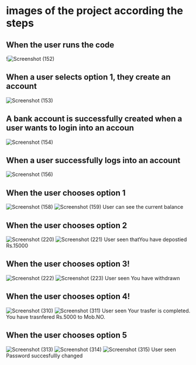 #  images of the project according the steps
## When the user runs the code
!![Screenshot (152)](https://user-images.githubusercontent.com/98878562/153709752-a90e69e2-f588-475a-a821-457499526474.png)
## When a user selects option 1, they create an account
![Screenshot (153)](https://user-images.githubusercontent.com/98878562/153709865-827b5040-0382-4d9c-abe7-79b734231435.png)
## A bank account is successfully created when a user wants to login into an accoun
![Screenshot (154)](https://user-images.githubusercontent.com/98878562/153709900-aac2a515-673e-4a03-8694-e70bab5d3447.png)
## When a user successfully logs into an account
![Screenshot (156)](https://user-images.githubusercontent.com/98878562/153709925-ebddd9f8-4284-481d-a725-c8ad122c71be.png)
## When the user chooses option 1
![Screenshot (158)](https://user-images.githubusercontent.com/98878562/153710056-e3226c09-438e-4e64-8db5-fc165d3ea2f7.png)
![Screenshot (159)](https://user-images.githubusercontent.com/98878562/153710059-60dfa8e7-1620-422f-bd60-212e43424fd7.png)
User can see the current balance
## When the user chooses option 2
![Screenshot (220)](https://user-images.githubusercontent.com/98878562/153710197-4cb3643a-1cfd-4eba-bd2f-cc8f6021ca32.png)
![Screenshot (221)](https://user-images.githubusercontent.com/98878562/153710200-352f7bd8-4789-4d48-a696-eafbd3e77e9e.png)
 User seen thatYou have depostied Rs.15000
## When the user chooses option 3!
![Screenshot (222)](https://user-images.githubusercontent.com/98878562/153710256-d42b3e73-b4fc-40a7-bf7f-87f7a40901c3.png)
![Screenshot (223)](https://user-images.githubusercontent.com/98878562/153710259-0eb14b02-6ecb-4f3f-b0af-2c44354b1f86.png)
User seen 
You have withdrawn
## When the user chooses option 4!
![Screenshot (310)](https://user-images.githubusercontent.com/98878562/153710398-50e92801-f9b1-421e-8a42-ee3676172f77.png)
![Screenshot (311)](https://user-images.githubusercontent.com/98878562/153710402-6b3b619c-80eb-4b22-870a-6be700c717ec.png)
 User seen Your trasfer is completed. You have trasnfered Rs.5000 to Mob.NO.
## When the user chooses option 5
![Screenshot (313)](https://user-images.githubusercontent.com/98878562/153710458-48624d8e-e376-43bd-876f-1f9aa118f0f1.png)
![Screenshot (314)](https://user-images.githubusercontent.com/98878562/153710460-acb3abc7-50fd-402d-9c04-f28944323f1b.png)
![Screenshot (315)](https://user-images.githubusercontent.com/98878562/153710461-5410dc3c-a00a-40eb-af2c-717d81837646.png)
User seen Password succesfullly changed
